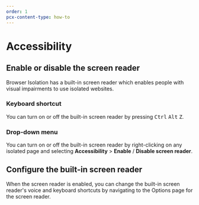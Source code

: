 ```yaml
---
order: 1
pcx-content-type: how-to
--- 
```


# Accessibility

## Enable or disable the screen reader

Browser Isolation has a built-in screen reader which enables people with visual impairments to use isolated websites.

### Keyboard shortcut

You can turn on or off the built-in screen reader by pressing <kbd>Ctrl</kbd> <kbd>Alt</kbd> <kbd>Z</kbd>.

### Drop-down menu

You can turn on or off the built-in screen reader by right-clicking on any isolated page and selecting **Accessibility** > **Enable** / **Disable screen reader**.

## Configure the built-in screen reader

When the screen reader is enabled, you can change the built-in screen reader's voice and keyboard shortcuts by navigating to the Options page for the screen reader.